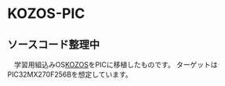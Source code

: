 # KOZOS-PIC
## ソースコード整理中
　学習用組込みOS[KOZOS](http://kozos.jp/kozos/)をPICに移植したものです。
ターゲットはPIC32MX270F256Bを想定しています。